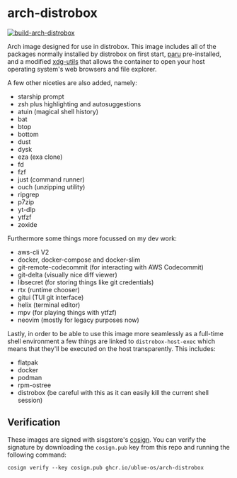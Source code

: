# arch-distrobox

[![build-arch-distrobox](https://github.com/ublue-os/arch-distrobox/actions/workflows/build.yml/badge.svg)](https://github.com/ublue-os/arch-distrobox/actions/workflows/build.yml) 

Arch image designed for use in distrobox. This image includes all of the packages normally installed by distrobox on first start, [paru](https://github.com/Morganamilo/paru) pre-installed, and a modified [xdg-utils](https://github.com/KyleGospo/xdg-utils-distrobox-arch) that allows the container to open your host operating system's web browsers and file explorer.

A few other niceties are also added, namely:

* starship prompt
* zsh plus highlighting and autosuggestions
* atuin (magical shell history)
* bat
* btop
* bottom
* dust
* dysk
* eza (exa clone)
* fd
* fzf
* just (command runner)
* ouch (unzipping utility)
* ripgrep
* p7zip
* yt-dlp
* ytfzf
* zoxide

Furthermore some things more focussed on my dev work:

* aws-cli V2
* docker, docker-compose and docker-slim
* git-remote-codecommit (for interacting with AWS Codecommit)
* git-delta (visually nice diff viewer)
* libsecret (for storing things like git credentials)
* rtx (runtime chooser)
* gitui (TUI git interface)
* helix (terminal editor)
* mpv (for playing things with ytfzf)
* neovim (mostly for legacy purposes now)

Lastly, in order to be able to use this image more seamlessly as a full-time
shell environment a few things are linked to `distrobox-host-exec` which
means that they'll be executed on the host transparently. This includes:

* flatpak
* docker
* podman
* rpm-ostree
* distrobox (be careful with this as it can easily kill the current shell session)

## Verification

These images are signed with sisgstore's [cosign](https://docs.sigstore.dev/cosign/overview/). You can verify the signature by downloading the `cosign.pub` key from this repo and running the following command:

    cosign verify --key cosign.pub ghcr.io/ublue-os/arch-distrobox
